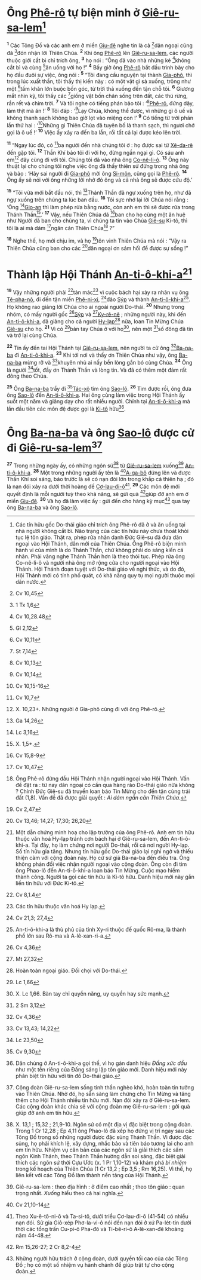 # Ông [Phê-rô]() tự biện minh ở [Giê-ru-sa-lem]()[^1]
<sup><b>1</b></sup> Các Tông Đồ và các anh em ở miền [Giu-đê]() nghe tin là cả [^1*]dân ngoại cũng đã [^2*]đón nhận lời Thiên Chúa. <sup><b>2</b></sup> Khi ông [Phê-rô]() lên [Giê-ru-sa-lem](), các người thuộc giới cắt bì chỉ trích ông, <sup><b>3</b></sup> họ nói : “Ông đã vào nhà những kẻ [^3*]không cắt bì và cùng [^4*]ăn uống với họ !” <sup><b>4</b></sup> Bấy giờ ông [Phê-rô]() bắt đầu trình bày cho họ đầu đuôi sự việc, ông nói : <sup><b>5</b></sup> “Tôi đang cầu nguyện tại thành [Gia-phô](), thì trong lúc xuất thần, tôi thấy thị kiến này : có một vật gì sà xuống, trông như một [^5*]tấm khăn lớn buộc bốn góc, từ trời thả xuống đến tận chỗ tôi. <sup><b>6</b></sup> Giương mắt nhìn kỹ, tôi thấy các [^6*]giống vật bốn chân sống trên đất, các thú rừng, rắn rết và chim trời. <sup><b>7</b></sup> Và tôi nghe có tiếng phán bảo tôi : ‘[^7*][Phê-rô](), đứng dậy, làm thịt mà ăn !’ <sup><b>8</b></sup> Tôi đáp : ‘[^8*]Lạy Chúa, không thể được, vì những gì ô uế và không thanh sạch không bao giờ lọt vào miệng con !’ <sup><b>9</b></sup> Có tiếng từ trời phán lần thứ hai : ‘[^9*]Những gì Thiên Chúa đã tuyên bố là thanh sạch, thì ngươi chớ gọi là ô uế !’ <sup><b>10</b></sup> Việc ấy xảy ra đến ba lần, rồi tất cả lại được kéo lên trời.

<sup><b>11</b></sup> “Ngay lúc đó, có [^10*]ba người đến nhà chúng tôi ở : họ được sai từ [Xê-da-rê]() đến gặp tôi. <sup><b>12</b></sup> Thần Khí bảo tôi đi với họ, đừng ngần ngại gì. Có sáu anh em[^2] đây cùng đi với tôi. Chúng tôi đã vào nhà ông [Co-nê-li-ô](). <sup><b>13</b></sup> Ông này thuật lại cho chúng tôi nghe việc ông đã thấy thiên sứ đứng trong nhà ông và bảo : ‘Hãy sai người đi [Gia-phô]() mời ông [Si-môn](), cũng gọi là [Phê-rô](). <sup><b>14</b></sup> Ông ấy sẽ nói với ông những lời nhờ đó ông và cả nhà ông sẽ được cứu độ.’

<sup><b>15</b></sup> “Tôi vừa mới bắt đầu nói, thì [^11*]Thánh Thần đã ngự xuống trên họ, như đã ngự xuống trên chúng ta lúc ban đầu. <sup><b>16</b></sup> Tôi sực nhớ lại lời Chúa nói rằng : ‘Ông [^12*][Gio-an]() thì làm phép rửa bằng nước, còn anh em thì sẽ được rửa trong Thánh Thần[^3].’ <sup><b>17</b></sup> Vậy, nếu Thiên Chúa đã [^13*]ban cho họ cùng một ân huệ như Người đã ban cho chúng ta, vì chúng ta tin vào Chúa [Giê-su]() Ki-tô, thì tôi là ai mà dám [^14*]ngăn cản Thiên Chúa[^4] ?”

<sup><b>18</b></sup> Nghe thế, họ mới chịu im, và họ [^15*]tôn vinh Thiên Chúa mà nói : “Vậy ra Thiên Chúa cũng ban cho các [^16*]dân ngoại ơn sám hối để được sự sống !”


# Thành lập Hội Thánh [An-ti-ô-khi-a]()[^5]
<sup><b>19</b></sup> Vậy những người phải [^17*]tản mác[^6] vì cuộc bách hại xảy ra nhân vụ ông [Tê-pha-nô](), đi đến tận miền [Phê-ni-xi](), [^18*]đảo [Sýp]() và thành [An-ti-ô-khi-a]()[^7]. Họ không rao giảng lời Chúa cho ai ngoài người Do-thái. <sup><b>20</b></sup> Nhưng trong nhóm, có mấy người gốc [^19*][Sýp]() và [^20*][Ky-rê-nê]() ; những người này, khi đến [An-ti-ô-khi-a](), đã giảng cho cả người [Hy-lạp]()[^8] nữa, loan Tin Mừng Chúa [Giê-su]() cho họ. <sup><b>21</b></sup> Vì có [^21*]bàn tay Chúa ở với họ[^9], nên một [^22*]số đông đã tin và trở lại cùng Chúa.

<sup><b>22</b></sup> Tin ấy đến tai Hội Thánh tại [Giê-ru-sa-lem](), nên người ta cử ông [^23*][Ba-na-ba]() đi [An-ti-ô-khi-a](). <sup><b>23</b></sup> Khi tới nơi và thấy ơn Thiên Chúa như vậy, ông [Ba-na-ba]() mừng rỡ và [^24*]khuyên nhủ ai nấy bền lòng gắn bó cùng Chúa. <sup><b>24</b></sup> Ông là người [^25*]tốt, đầy ơn Thánh Thần và lòng tin. Và đã có thêm một đám rất đông theo Chúa.

<sup><b>25</b></sup> Ông [Ba-na-ba]() trẩy đi [^26*][Tác-xô]() tìm ông [Sao-lô](). <sup><b>26</b></sup> Tìm được rồi, ông đưa ông [Sao-lô]() đến [An-ti-ô-khi-a](). Hai ông cùng làm việc trong Hội Thánh ấy suốt một năm và giảng dạy cho rất nhiều người. Chính tại [An-ti-ô-khi-a]() mà lần đầu tiên các môn đệ được gọi là [Ki-tô]() hữu[^10].


# Ông [Ba-na-ba]() và ông [Sao-lô]() được cử đi [Giê-ru-sa-lem]()[^11]
<sup><b>27</b></sup> Trong những ngày ấy, có những ngôn sứ[^12] từ [Giê-ru-sa-lem]() xuống[^13] [An-ti-ô-khi-a](). <sup><b>28</b></sup> Một trong những người ấy tên là [^27*][A-ga-bô]() đứng lên và được Thần Khí soi sáng, báo trước là sẽ có nạn đói lớn trong khắp cả thiên hạ ; đó là nạn đói xảy ra dưới thời hoàng đế [Cơ-lau-đi-ô]()[^14]. <sup><b>29</b></sup> Các môn đệ mới quyết định là mỗi người tuỳ theo khả năng, sẽ gửi quà [^28*]giúp đỡ anh em ở miền [Giu-đê](). <sup><b>30</b></sup> Và họ đã làm việc ấy : gửi đến cho hàng kỳ mục[^15] qua tay ông [Ba-na-ba]() và ông [Sao-lô]().

[^1]: Các tín hữu gốc Do-thái giáo chỉ trích ông Phê-rô đã ở và ăn uống tại nhà người không cắt bì. Não trạng của các tín hữu này chưa thoát khỏi tục lệ tôn giáo. Thật ra, phép rửa nhân danh Đức Giê-su đã đưa dân ngoại vào Hội Thánh, dân mới của Thiên Chúa. Ông Phê-rô biện minh hành vi của mình là do Thánh Thần, chứ không phải do sáng kiến cá nhân. Phải vâng nghe Thánh Thần hơn là theo thói tục. Phép rửa ông Co-nê-li-ô và người nhà ông mở rộng cửa cho người ngoại vào Hội Thánh. Hội Thánh đoạn tuyệt với Do-thái giáo về nghi thức, và do đó, Hội Thánh mới có tính phổ quát, có khả năng quy tụ mọi người thuộc mọi dân nước.
[^2]: X. 10,23+. Những người ở Gia-phô cùng đi với ông Phê-rô.
[^3]: X. 1,5+.
[^4]: Ông Phê-rô đứng đầu Hội Thánh nhận người ngoại vào Hội Thánh. Vấn đề đặt ra : từ nay dân ngoại có cần qua hàng rào Do-thái giáo nữa không ? Chính Đức Giê-su đã truyền loan báo Tin Mừng cho đến tận cùng trái đất (1,8). Vấn đề đã được giải quyết : *Ai dám ngăn cản Thiên Chúa*.
[^5]: Một dẫn chứng minh hoạ cho lập trường của ông Phê-rô. Anh em tín hữu thuộc văn hoá Hy-lạp tránh cơn bách hại ở Giê-ru-sa-lem, đến An-ti-ô-khi-a. Tại đây, họ làm chứng nơi người Do-thái, rồi cả nơi người Hy-lạp. Số tín hữu gia tăng. Nhưng tín hữu gốc Do-thái giáo lại nghi ngờ và thiếu thiện cảm với cộng đoàn này. Họ cử sứ giả Ba-na-ba đến điều tra. Ông không phản đối việc nhận người ngoại vào cộng đoàn. Ông còn đi tìm ông Phao-lô đến An-ti-ô-khi-a loan báo Tin Mừng. Cuộc mạo hiểm thành công. Người ta gọi các tín hữu là Ki-tô hữu. Danh hiệu mới này gắn liền tín hữu với Đức Ki-tô.
[^6]: Các tín hữu thuộc văn hoá Hy lạp.
[^7]: An-ti-ô-khi-a là thủ phủ của tỉnh Xy-ri thuộc đế quốc Rô-ma, là thành phố lớn sau Rô-ma và A-lê-xan-ri-a.
[^8]: Hoàn toàn ngoại giáo. Đối chọi với Do-thái.
[^9]: X. Lc 1,66. Bàn tay chỉ quyền năng, uy quyền hay sức mạnh.
[^10]: Dân chúng ở An-ti-ô-khi-a gọi thế, vì họ gán danh hiệu *Đấng xức dầu* như một tên riêng của Đấng sáng lập tôn giáo mới. Danh hiệu mới này phân biệt tín hữu với tín đồ Do-thái giáo.
[^11]: Cộng đoàn Giê-ru-sa-lem sống tinh thần nghèo khó, hoàn toàn tin tưởng vào Thiên Chúa. Nhờ đó, họ sẵn sàng làm chứng cho Tin Mừng và tăng thêm cho Hội Thánh nhiều tín hữu mới. Nạn đói xảy ra ở Giê-ru-sa-lem. Các cộng đoàn khác chia sẻ với cộng đoàn mẹ Giê-ru-sa-lem : gởi quà giúp đỡ anh em tín hữu.
[^12]: X. 13,1 ; 15,32 ; 21,9-10. Ngôn sứ có một địa vị đặc biệt trong cộng đoàn. Trong 1 Cr 12,28 ; Ep 4,11 ông Phao-lô đã xếp họ đứng vị trí ngay sau các Tông Đồ trong số những người được đặc sủng Thánh Thần. Vì được đặc sủng, họ phải khích lệ, xây dựng, nhắc bảo và tiên báo tương lai cho anh em tín hữu. Nhiệm vụ căn bản của các ngôn sứ là giải thích các sấm ngôn Kinh Thánh, theo Thánh Thần hướng dẫn soi sáng, đặc biệt giải thích các ngôn sứ thời Cựu Ước (x. 1 Pr 1,10-12) và khám phá *bí nhiệm* trong kế hoạch của Thiên Chúa (1 Cr 13,2 ; Ep 3,5 ; Rm 16,25). Vì thế, họ liên kết với các Tông Đồ làm thành nền tảng của Hội Thánh.
[^13]: Giê-ru-sa-lem : theo địa hình : ở điểm cao nhất ; theo tôn giáo : quan trọng nhất. *Xuống* hiểu theo cả hai nghĩa.
[^14]: Theo Xu-ê-tô-ni-ô và Ta-si-tô, dưới triều Cơ-lau-đi-ô (41-54) có nhiều nạn đói. Sử gia Giô-xép Phơ-la-vi-ô nói đến nạn đói ở xứ Pa-lét-tin dưới thời các tổng trấn Cu-pi-ô Pha-đô và Ti-bê-ri-ô A-lê-xan-đê khoảng năm 44-48.
[^15]: Những người hữu trách ở cộng đoàn, dưới quyền tối cao của các Tông Đồ ; họ có một số nhiệm vụ hành chánh để giúp trật tự cho cộng đoàn.
[^1*]: Cv 10,45
[^2*]: 1 Tx 1,6
[^3*]: Cv 10,28.48
[^4*]: Gl 2,12
[^5*]: Cv 10,11
[^6*]: St 7,14
[^7*]: Cv 10,13
[^8*]: Cv 10,14
[^9*]: Cv 10,15-16
[^10*]: Cv 10,7
[^11*]: Ga 14,26
[^12*]: Lc 3,16
[^13*]: Cv 15,8-9
[^14*]: Cv 10,47
[^15*]: Cv 2,47
[^16*]: Cv 13,46; 14,27; 17,30; 26,20
[^17*]: Cv 8,1.4
[^18*]: Cv 21,3; 27,4
[^19*]: Cv 4,36
[^20*]: Mt 27,32
[^21*]: Lc 1,66
[^22*]: 2 Sm 3,12
[^23*]: Cv 4,36
[^24*]: Cv 13,43; 14,22
[^25*]: Lc 23,50
[^26*]: Cv 9,30
[^27*]: Cv 21,10-14
[^28*]: Rm 15,26-27; 2 Cr 8,2-4